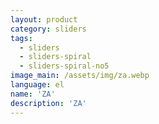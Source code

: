 ```yaml
---
layout: product
category: sliders
tags:
  - sliders
  - sliders-spiral
  - sliders-spiral-no5
image_main: /assets/img/za.webp
language: el
name: 'ZA'
description: 'ZA'
---
```

